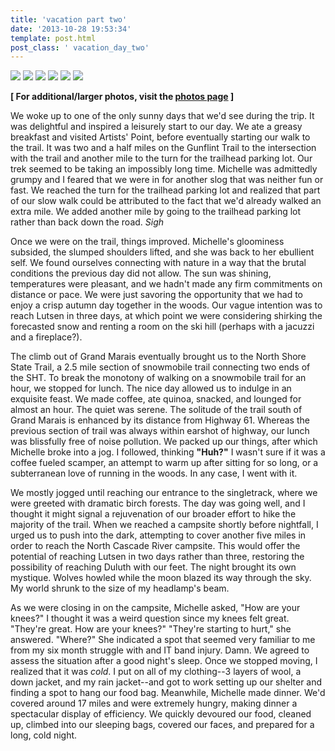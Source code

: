 ```yaml
---
title: 'vacation part two'
date: '2013-10-28 19:53:34'
template: post.html
post_class: ' vacation_day_two'
---
```


![](http://slowtheory.openphoto.me.s3.amazonaws.com/custom/201310/P1060455-386eb3_450x450.jpg)
![](http://slowtheory.openphoto.me.s3.amazonaws.com/custom/201310/P1060461-1f7309_450x450.jpg)
![](http://slowtheory.openphoto.me.s3.amazonaws.com/custom/201310/P1060474-1d582b_450x450.jpg)
![](http://slowtheory.openphoto.me.s3.amazonaws.com/custom/201310/P1060483-6f3a26_450x450.jpg)
![](http://slowtheory.openphoto.me.s3.amazonaws.com/custom/201310/P1060485-493b3d_450x450.jpg)
![](http://slowtheory.openphoto.me.s3.amazonaws.com/custom/201310/P1060489-733060_450x450.jpg)

**\[ For additional/larger photos, visit the [photos page](/photos) \]**

We woke up to one of the only sunny days that we'd see during the trip. It was delightful and inspired a leisurely start to our day. We ate a greasy breakfast and visited Artists' Point, before eventually starting our walk to the trail. It was two and a half miles on the Gunflint Trail to the intersection with the trail and another mile to the turn for the trailhead parking lot. Our trek seemed to be taking an impossibly long time. Michelle was admittedly grumpy and I feared that we were in for another slog that was neither fun or fast. We reached the turn for the trailhead parking lot and realized that part of our slow walk could be attributed to the fact that we'd already walked an extra mile. We added another mile by going to the trailhead parking lot rather than back down the road. *Sigh*

Once we were on the trail, things improved. Michelle's gloominess subsided, the slumped shoulders lifted, and she was back to her ebullient self. We found ourselves connecting with nature in a way that the brutal conditions the previous day did not allow. The sun was shining, temperatures were pleasant, and we hadn't made any firm commitments on distance or pace. We were just savoring the opportunity that we had to enjoy a crisp autumn day together in the woods. Our vague intention was to reach Lutsen in three days, at which point we were considering shirking the forecasted snow and renting a room on the ski hill (perhaps with a jacuzzi and a fireplace?). 

The climb out of Grand Marais eventually brought us to the North Shore State Trail, a 2.5 mile section of snowmobile trail connecting two ends of the SHT. To break the monotony of walking on a snowmobile trail for an hour, we stopped for lunch. The nice day allowed us to indulge in an exquisite feast. We made coffee, ate quinoa, snacked, and lounged for almost an hour. The quiet was serene. The solitude of the trail south of Grand Marais is enhanced by its distance from Highway 61. Whereas the previous section of trail was always within earshot of highway, our lunch was blissfully free of noise pollution. We packed up our things, after which Michelle broke into a jog. I followed, thinking __"Huh?"__ I wasn't sure if it was a coffee fueled scamper, an attempt to warm up after sitting for so long, or a subterranean love of running in the woods. In any case, I went with it.

We mostly jogged until reaching our entrance to the singletrack, where we were greeted with dramatic birch forests. The day was going well, and I thought it might signal a rejuvenation of our broader effort to hike the majority of the trail. When we reached a campsite shortly before nightfall, I urged us to push into the dark, attempting to cover another five miles in order to reach the North Cascade River campsite. This would offer the potential of reaching Lutsen in two days rather than three, restoring the possibility of reaching Duluth with our feet. The night brought its own mystique. Wolves howled while the moon blazed its way through the sky. My world shrunk to the size of my headlamp's beam.

As we were closing in on the campsite, Michelle asked, "How are your knees?" I thought it was a weird question since my knees felt great. "They're great. How are your knees?" "They're starting to hurt," she answered. "Where?" She indicated a spot that seemed very familiar to me from my six month struggle with and IT band injury. Damn. We agreed to assess the situation after a good night's sleep. Once we stopped moving, I realized that it was *cold*. I put on all of my clothing--3 layers of wool, a down jacket, and my rain jacket--and got to work setting up our shelter and finding a spot to hang our food bag. Meanwhile, Michelle made dinner. We'd covered around 17 miles and were extremely hungry, making dinner a spectacular display of efficiency. We quickly devoured our food, cleaned up, climbed into our sleeping bags, covered our faces, and prepared for a long, cold night.